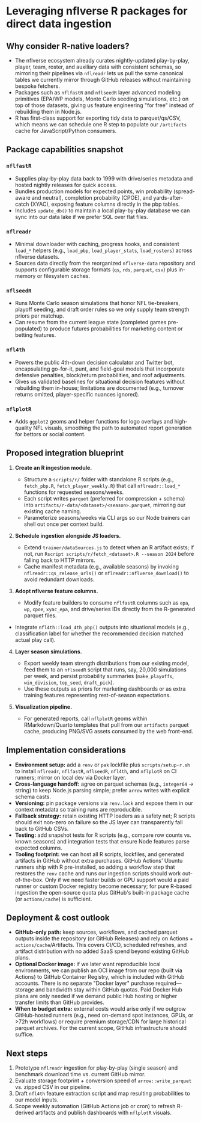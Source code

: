 # Leveraging nflverse R packages for direct data ingestion

## Why consider R-native loaders?
- The nflverse ecosystem already curates nightly-updated play-by-play, player, team, roster, and auxiliary data with consistent schemas, so mirroring their pipelines via `nflreadr` lets us pull the same canonical tables we currently mirror through GitHub releases without maintaining bespoke fetchers.
- Packages such as `nflfastR` and `nflseedR` layer advanced modeling primitives (EPA/WP models, Monte Carlo seeding simulations, etc.) on top of those datasets, giving us feature engineering "for free" instead of rebuilding them in Node.js.
- R has first-class support for exporting tidy data to parquet/qs/CSV, which means we can schedule one R step to populate our `/artifacts` cache for JavaScript/Python consumers.

## Package capabilities snapshot

### `nflfastR`
- Supplies play-by-play data back to 1999 with drive/series metadata and hosted nightly releases for quick access.
- Bundles production models for expected points, win probability (spread-aware and neutral), completion probability (CPOE), and yards-after-catch (XYAC), exposing feature columns directly in the pbp tables.
- Includes `update_db()` to maintain a local play-by-play database we can sync into our data lake if we prefer SQL over flat files.

### `nflreadr`
- Minimal downloader with caching, progress hooks, and consistent `load_*` helpers (e.g., `load_pbp`, `load_player_stats`, `load_rosters`) across nflverse datasets.
- Sources data directly from the reorganized `nflverse-data` repository and supports configurable storage formats (`qs`, `rds`, `parquet`, `csv`) plus in-memory or filesystem caches.

### `nflseedR`
- Runs Monte Carlo season simulations that honor NFL tie-breakers, playoff seeding, and draft order rules so we only supply team strength priors per matchup.
- Can resume from the current league state (completed games pre-populated) to produce futures probabilities for marketing content or betting features.

### `nfl4th`
- Powers the public 4th-down decision calculator and Twitter bot, encapsulating go-for-it, punt, and field-goal models that incorporate defensive penalties, block/return probabilities, and roof adjustments.
- Gives us validated baselines for situational decision features without rebuilding them in-house; limitations are documented (e.g., turnover returns omitted, player-specific nuances ignored).

### `nflplotR`
- Adds `ggplot2` geoms and helper functions for logo overlays and high-quality NFL visuals, smoothing the path to automated report generation for bettors or social content.

## Proposed integration blueprint

1. **Create an R ingestion module.**
   - Structure a `scripts/r/` folder with standalone R scripts (e.g., `fetch_pbp.R`, `fetch_player_weekly.R`) that call `nflreadr::load_*` functions for requested seasons/weeks.
   - Each script writes `parquet` (preferred for compression + schema) into `artifacts/r-data/<dataset>/<season>.parquet`, mirroring our existing cache naming.
   - Parameterize seasons/weeks via CLI args so our Node trainers can shell out once per context build.

2. **Schedule ingestion alongside JS loaders.**
   - Extend `trainer/dataSources.js` to detect when an R artifact exists; if not, run `Rscript scripts/r/fetch_<dataset>.R --season 2024` before falling back to HTTP mirrors.
   - Cache manifest metadata (e.g., available seasons) by invoking `nflreadr::qs_release_urls()` or `nflreadr::nflverse_download()` to avoid redundant downloads.

3. **Adopt nflverse feature columns.**
   - Modify feature builders to consume `nflfastR` columns such as `epa`, `wp`, `cpoe`, `xyac_epa`, and drive/series IDs directly from the R-generated parquet files.
  - Integrate `nfl4th::load_4th_pbp()` outputs into situational models (e.g., classification label for whether the recommended decision matched actual play call).

4. **Layer season simulations.**
   - Export weekly team strength distributions from our existing model, feed them to an `nflseedR` script that runs, say, 20,000 simulations per week, and persist probability summaries (`make_playoffs`, `win_division`, `top_seed`, `draft_pick`).
   - Use these outputs as priors for marketing dashboards or as extra training features representing rest-of-season expectations.

5. **Visualization pipeline.**
   - For generated reports, call `nflplotR` geoms within RMarkdown/Quarto templates that pull from our `artifacts` parquet cache, producing PNG/SVG assets consumed by the web front-end.

## Implementation considerations

- **Environment setup:** add a `renv` or `pak` lockfile plus `scripts/setup-r.sh` to install `nflreadr`, `nflfastR`, `nflseedR`, `nfl4th`, and `nflplotR` on CI runners; mirror on local dev via Docker layer.
- **Cross-language handoff:** agree on parquet schemas (e.g., `integer64` -> string) to keep Node.js parsing simple; prefer `arrow` writes with explicit schema casts.
- **Versioning:** pin package versions via `renv.lock` and expose them in our context metadata so training runs are reproducible.
- **Fallback strategy:** retain existing HTTP loaders as a safety net; R scripts should exit non-zero on failure so the JS layer can transparently fall back to GitHub CSVs.
- **Testing:** add snapshot tests for R scripts (e.g., compare row counts vs. known seasons) and integration tests that ensure Node features parse expected columns.
- **Tooling footprint:** we can host all R scripts, lockfiles, and generated artifacts in GitHub without extra purchases. GitHub Actions' Ubuntu runners ship with R pre-installed, so adding a workflow step that restores the `renv` cache and runs our ingestion scripts should work out-of-the-box. Only if we need faster builds or GPU support would a paid runner or custom Docker registry become necessary; for pure R-based ingestion the open-source quota plus GitHub's built-in package cache (or `actions/cache`) is sufficient.

## Deployment & cost outlook

- **GitHub-only path:** keep sources, workflows, and cached parquet outputs inside the repository (or GitHub Releases) and rely on Actions + `actions/cache`/Artifacts. This covers CI/CD, scheduled refreshes, and artifact distribution with no added SaaS spend beyond existing GitHub plans.
- **Optional Docker image:** if we later want reproducible local environments, we can publish an OCI image from our repo (built via Actions) to GitHub Container Registry, which is included with GitHub accounts. There is no separate "Docker layer" purchase required—storage and bandwidth stay within GitHub quotas. Paid Docker Hub plans are only needed if we demand public Hub hosting or higher transfer limits than GitHub provides.
- **When to budget extra:** external costs would arise only if we outgrow GitHub-hosted runners (e.g., need on-demand spot instances, GPUs, or >72h workflows) or require premium storage/CDN for large historical parquet archives. For the current scope, GitHub infrastructure should suffice.

## Next steps

1. Prototype `nflreadr` ingestion for play-by-play (single season) and benchmark download time vs. current GitHub mirror.
2. Evaluate storage footprint + conversion speed of `arrow::write_parquet` vs. zipped CSV in our pipeline.
3. Draft `nfl4th` feature extraction script and map resulting probabilities to our model inputs.
4. Scope weekly automation (GitHub Actions job or cron) to refresh R-derived artifacts and publish dashboards with `nflplotR` visuals.
